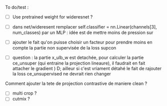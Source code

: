 To do/test :
-[ ] Use pretrained weight for wideresnet ?
-[ ] dans net/wideresent remplacer self.classifier = nn.Linear(channels[3], num_classes)
par un MLP : idée est de mettre moins de pression sur
- [ ] ajouter le fait qu'on puisse choisir un facteur pour 
prendre moins en compte la partie non supervisée de la loss supcon

- [ ] question : la partie x_ulb_w est detachée, pour calculer la partie ce_unsuper 
(qui entraine la projection lineaure), il faudrait en fait attacher le gradient )
D; ailleur si c'est vriament détahé le fait de rajouter la loss ce_unsupervised ne devrait rien changer

Comment ajouter la tete de projection contrastive de maniere clean ?

- [ ] multi crop ?
- [ ] cutmix ?